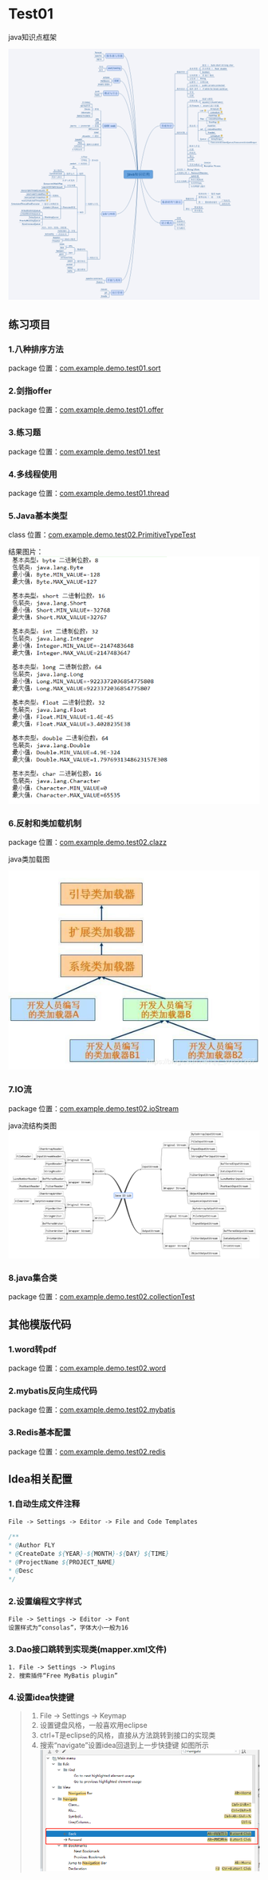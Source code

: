 # Test01
java知识点框架

![java.png](src/main/resources/img/java.png)

## 练习项目
### 1.八种排序方法
package 位置：[com.example.demo.test01.sort](src/main/java/com/example/demo/test01/sort)

### 2.剑指offer
package 位置：[com.example.demo.test01.offer](src/main/java/com/example/demo/test01/offer)

### 3.练习题
package 位置：[com.example.demo.test01.test](src/main/java/com/example/demo/test01/test)
    
### 4.多线程使用            
package 位置：[com.example.demo.test01.thread](src/main/java/com/example/demo/test01/thread)
    
### 5.Java基本类型            
class 位置：[com.example.demo.test02.PrimitiveTypeTest](src/main/java/com/example/demo/test02/PrimitiveTypeTest.java)

结果图片：  
![basicType.jpg](src/main/resources/img/basicType.jpg)

### 6.反射和类加载机制            
package 位置：[com.example.demo.test02.clazz](src/main/java/com/example/demo/test02/clazz)
 
java类加载图

![a1.png](src/main/resources/img/loader.png)  

### 7.IO流
package 位置：[com.example.demo.test02.ioStream](src/main/java/com/example/demo/test02/ioStream)

java流结构类图  
![io1.png](src/main/resources/img/io1.png)

### 8.java集合类
package 位置：[com.example.demo.test02.collectionTest](src/main/java/com/example/demo/test02/collectionTest)

## 其他模版代码
### 1.word转pdf
package 位置：[com.example.demo.test02.word](src/main/java/com/example/demo/test02/word)

### 2.mybatis反向生成代码
package 位置：[com.example.demo.test02.mybatis](src/main/java/com/example/demo/test02/mybatis)

### 3.Redis基本配置
package 位置：[com.example.demo.test02.redis](src/main/java/com/example/demo/test02/redis)

## Idea相关配置
### 1.自动生成文件注释
    File -> Settings -> Editor -> File and Code Templates   
```java
/**
* @Author FLY
* @CreateDate ${YEAR}-${MONTH}-${DAY} ${TIME}
* @ProjectName ${PROJECT_NAME}
* @Desc 
*/
```
### 2.设置编程文字样式
    File -> Settings -> Editor -> Font
    设置样式为“consolas”，字体大小一般为16
    
### 3.Dao接口跳转到实现类(mapper.xml文件)
    1. File -> Settings -> Plugins 
    2. 搜索插件“Free MyBatis plugin”
    
### 4.设置idea快捷键
>1. File -> Settings -> Keymap  
>2. 设置键盘风格，一般喜欢用eclipse
>3. ctrl+T是eclipse的风格，直接从方法跳转到接口的实现类    
>4. 搜索“navigate”设置idea回退到上一步快捷键
如图所示
![idea01.jpg](src/main/resources/img/idea01.jpg)